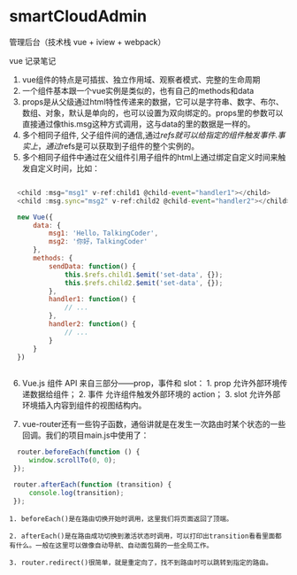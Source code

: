 # smartCloudAdmin
管理后台（技术栈 vue + iview + webpack）


vue 记录笔记
1. vue组件的特点是可插拔、独立作用域、观察者模式、完整的生命周期
2. 一个组件基本跟一个vue实例是类似的，也有自己的methods和data
3. props是从父级通过html特性传递来的数据，它可以是字符串、数字、布尔、数组、对象，默认是单向的，也可以设置为双向绑定的。props里的参数可以直接通过像this.msg这种方式调用，这与data的里的数据是一样的。
4. 多个相同子组件, 父子组件间的通信,通过$refs就可以给指定的组件触发事件.事实上，通过$refs是可以获取到子组件的整个实例的。
5. 多个相同子组件中通过在父组件引用子组件的html上通过绑定自定义时间来触发自定义时间，比如：

```javascript

  <child :msg="msg1" v-ref:child1 @child-event="handler1"></child>
  <child :msg.sync="msg2" v-ref:child2 @child-event="handler2"></child>

  new Vue({
      data: {
          msg1: 'Hello，TalkingCoder',
          msg2: '你好，TalkingCoder'
      },
      methods: {
          sendData: function() {
              this.$refs.child1.$emit('set-data', {});
              this.$refs.child2.$emit('set-data', {});
          },
          handler1: function() {
              // ...
          },
          handler2: function() {
              // ...
          }
      }
  })
  
  ```
  6. Vue.js 组件 API 来自三部分——prop，事件和 slot：
    1. prop 允许外部环境传递数据给组件；
    2. 事件 允许组件触发外部环境的 action；
    3. slot 允许外部环境插入内容到组件的视图结构内。
    
 7. vue-router还有一些钩子函数，通俗讲就是在发生一次路由时某个状态的一些回调。我们的项目main.js中使用了：
 ```javascript
   router.beforeEach(function () {
      window.scrollTo(0, 0);
  });

  router.afterEach(function (transition) {
      console.log(transition);
  });
   ```
    1. beforeEach()是在路由切换开始时调用，这里我们将页面返回了顶端。

    2. afterEach()是在路由成功切换到激活状态时调用，可以打印出transition看看里面都有什么。一般在这里可以做像自动导航、自动面包屑的一些全局工作。

    3. router.redirect()很简单，就是重定向了，找不到路由时可以跳转到指定的路由。
 
 
 
